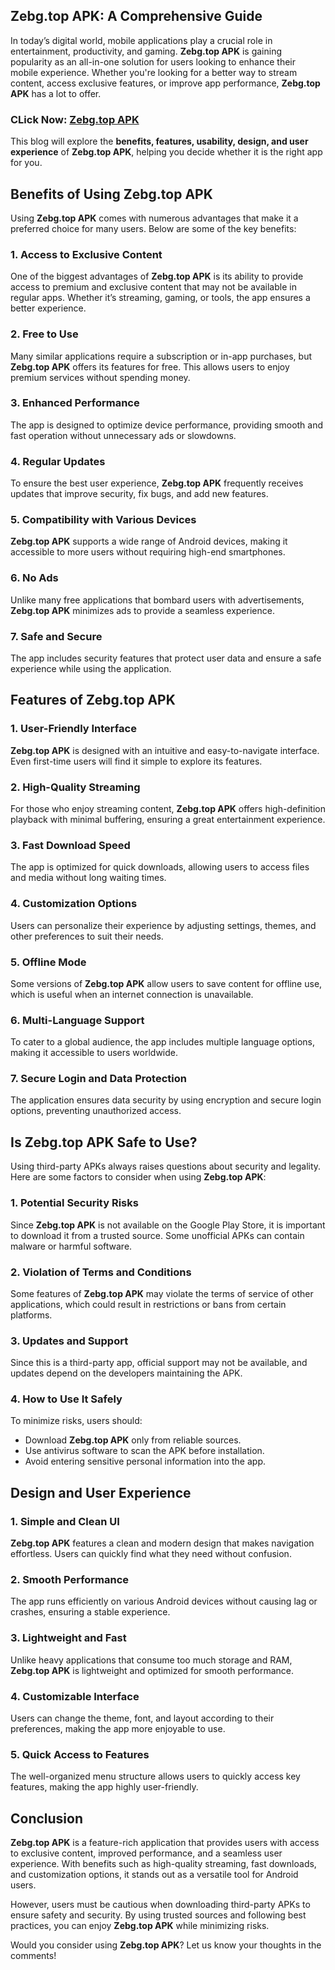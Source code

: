 ## **Zebg.top APK: A Comprehensive Guide**  

In today’s digital world, mobile applications play a crucial role in entertainment, productivity, and gaming. **Zebg.top APK** is gaining popularity as an all-in-one solution for users looking to enhance their mobile experience. Whether you're looking for a better way to stream content, access exclusive features, or improve app performance, **Zebg.top APK** has a lot to offer.  

### CLick Now: [Zebg.top APK](https://bom.so/Hxs32Y)

This blog will explore the **benefits, features, usability, design, and user experience** of **Zebg.top APK**, helping you decide whether it is the right app for you.  

## **Benefits of Using Zebg.top APK**  

Using **Zebg.top APK** comes with numerous advantages that make it a preferred choice for many users. Below are some of the key benefits:  

### **1. Access to Exclusive Content**  
One of the biggest advantages of **Zebg.top APK** is its ability to provide access to premium and exclusive content that may not be available in regular apps. Whether it’s streaming, gaming, or tools, the app ensures a better experience.  

### **2. Free to Use**  
Many similar applications require a subscription or in-app purchases, but **Zebg.top APK** offers its features for free. This allows users to enjoy premium services without spending money.  

### **3. Enhanced Performance**  
The app is designed to optimize device performance, providing smooth and fast operation without unnecessary ads or slowdowns.  

### **4. Regular Updates**  
To ensure the best user experience, **Zebg.top APK** frequently receives updates that improve security, fix bugs, and add new features.  

### **5. Compatibility with Various Devices**  
**Zebg.top APK** supports a wide range of Android devices, making it accessible to more users without requiring high-end smartphones.  

### **6. No Ads**  
Unlike many free applications that bombard users with advertisements, **Zebg.top APK** minimizes ads to provide a seamless experience.  

### **7. Safe and Secure**  
The app includes security features that protect user data and ensure a safe experience while using the application.  

## **Features of Zebg.top APK**  

### **1. User-Friendly Interface**  
**Zebg.top APK** is designed with an intuitive and easy-to-navigate interface. Even first-time users will find it simple to explore its features.  

### **2. High-Quality Streaming**  
For those who enjoy streaming content, **Zebg.top APK** offers high-definition playback with minimal buffering, ensuring a great entertainment experience.  

### **3. Fast Download Speed**  
The app is optimized for quick downloads, allowing users to access files and media without long waiting times.  

### **4. Customization Options**  
Users can personalize their experience by adjusting settings, themes, and other preferences to suit their needs.  

### **5. Offline Mode**  
Some versions of **Zebg.top APK** allow users to save content for offline use, which is useful when an internet connection is unavailable.  

### **6. Multi-Language Support**  
To cater to a global audience, the app includes multiple language options, making it accessible to users worldwide.  

### **7. Secure Login and Data Protection**  
The application ensures data security by using encryption and secure login options, preventing unauthorized access.  

## **Is Zebg.top APK Safe to Use?**  

Using third-party APKs always raises questions about security and legality. Here are some factors to consider when using **Zebg.top APK**:  

### **1. Potential Security Risks**  
Since **Zebg.top APK** is not available on the Google Play Store, it is important to download it from a trusted source. Some unofficial APKs can contain malware or harmful software.  

### **2. Violation of Terms and Conditions**  
Some features of **Zebg.top APK** may violate the terms of service of other applications, which could result in restrictions or bans from certain platforms.  

### **3. Updates and Support**  
Since this is a third-party app, official support may not be available, and updates depend on the developers maintaining the APK.  

### **4. How to Use It Safely**  
To minimize risks, users should:  
- Download **Zebg.top APK** only from reliable sources.  
- Use antivirus software to scan the APK before installation.  
- Avoid entering sensitive personal information into the app.  

## **Design and User Experience**  

### **1. Simple and Clean UI**  
**Zebg.top APK** features a clean and modern design that makes navigation effortless. Users can quickly find what they need without confusion.  

### **2. Smooth Performance**  
The app runs efficiently on various Android devices without causing lag or crashes, ensuring a stable experience.  

### **3. Lightweight and Fast**  
Unlike heavy applications that consume too much storage and RAM, **Zebg.top APK** is lightweight and optimized for smooth performance.  

### **4. Customizable Interface**  
Users can change the theme, font, and layout according to their preferences, making the app more enjoyable to use.  

### **5. Quick Access to Features**  
The well-organized menu structure allows users to quickly access key features, making the app highly user-friendly.  

## **Conclusion**  

**Zebg.top APK** is a feature-rich application that provides users with access to exclusive content, improved performance, and a seamless user experience. With benefits such as high-quality streaming, fast downloads, and customization options, it stands out as a versatile tool for Android users.  

However, users must be cautious when downloading third-party APKs to ensure safety and security. By using trusted sources and following best practices, you can enjoy **Zebg.top APK** while minimizing risks.  

Would you consider using **Zebg.top APK**? Let us know your thoughts in the comments!
